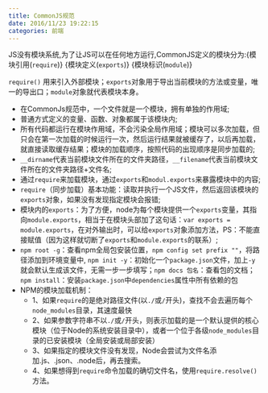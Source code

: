 ```yaml
---
title: CommonJS规范
date: 2016/11/23 19:22:15
categories: 前端
---
```

JS没有模块系统,为了让JS可以在任何地方运行,CommonJS定义的模块分为:{模块引用(`require`)} {模块定义(`exports`)} {模块标识(`module`)}
 
`require()` 用来引入外部模块；`exports`对象用于导出当前模块的方法或变量，唯一的导出口；`module`对象就代表模块本身。  
<!-- more -->
* 在CommonJs规范中，一个文件就是一个模块，拥有单独的作用域;
* 普通方式定义的变量、函数、对象都属于该模块内;
* 所有代码都运行在模块作用域，不会污染全局作用域；模块可以多次加载，但只会在第一次加载的时候运行一次，然后运行结果就被缓存了，以后再加载，就直接读取缓存结果；模块的加载顺序，按照代码的出现顺序是同步加载的;
* `__dirname`代表当前模块文件所在的文件夹路径，`__filename`代表当前模块文件所在的文件夹路径+文件名;
* 通过`require`来加载模块，通过`exports`和`modul.exports`来暴露模块中的内容;
* `require`（同步加载）基本功能：读取并执行一个JS文件，然后返回该模块的`exports`对象，如果没有发现指定模块会报错;
* 模块内的`exports`：为了方便，node为每个模块提供一个`exports`变量，其指向`module.exports`，相当于在模块头部加了这句话：`var exports = module.exports`，在对外输出时，可以给`exports`对象添加方法，PS：不能直接赋值（因为这样就切断了`exports`和`module.exports`的联系）;
* `npm root -g`：查看npm全局包安装位置，`npm config set prefix ""`，将路径添加到环境变量中, `npm init -y`：初始化一个`package.json`文件，加上`-y`就会默认生成该文件，无需一步一步填写；`npm docs 包名`：查看包的文档；`npm install`：安装`package.json`中`dependencies`属性中所有依赖的包
* NPM的模块加载机制：
    * 1、如果`require`的是绝对路径文件(以`./`或`/`开头)，查找不会去遍历每个`node_modules`目录，其速度最快
    * 2、如果参数字符串不以`./`或`/`开头，则表示加载的是一个默认提供的核心模块（位于Node的系统安装目录中），或者一个位于各级`node_modules`目录的已安装模块（全局安装或局部安装）
    * 3、如果指定的模块文件没有发现，Node会尝试为文件名添加.js、.json、.node后，再去搜索。
    * 4、如果想得到`require`命令加载的确切文件名，使用`require.resolve()`方法。